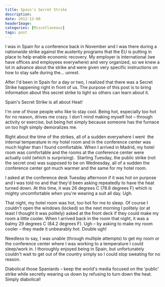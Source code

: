 ```yaml
---
title: Spain's Secret Strike
description: 
date: 2012-12-08
headerImage: 
categories: [Miscellaneous]
tags: post
---
```


I was in Spain for a conference back in November and I was there during a nationwide strike against the austerity programs that the EU is putting in place to help enable economic recovery. My employer is international (we have offices and employees everywhere) and very organized, so we knew a lot in advance about the strike and were given very specific instructions on how to stay safe during the… unrest.

After I'd been in Spain for a day or two, I realized that there was a Secret Strike happening right in front of us. The purpose of this post is to bring information about this secret strike to light so others can learn about it.

Spain's Secret Strike is all about Heat!

I'm one of those people who like to stay cool. Being hot, especially too hot for no reason, drives me crazy. I don't mind making myself hot – through activity or exercise, but being hot simply because someone has the furnace on too high simply demoralizes me.

Right about the time of the strikes, all of a sudden everywhere I went  the internal temperature in my hotel room and in the conference center was much higher than I found comfortable. When I arrived in Madrid, my hotel room was comfortable and the rooms at the conference center were actually cold (which is surprising).  Starting Tuesday, the public strike (not the secret one) was supposed to be on Wednesday, all of a sudden the conference center got much warmer and the same for my hotel room.

I asked at the conference desk Tuesday afternoon if it was hot on purpose and I was told no and that they'd been asking repeatedly to have the heat turned down. At this time, it was 26 degrees C (78.8 degrees F) which is mighty uncomfortable when you're wearing a suit all day. Ugh.

That night, my hotel room was hot, too hot for me to sleep. Of course I couldn't open the windows (locked) so the next morning I politely (or at least I thought it was politely) asked at the front deck if they could make my room a little cooler. When I arrived back in the room that night, it was a balmy 29 degrees C (84.2 degrees F). Ugh – by asking to make my room cooler – they made it unbearably hot. Double ugh!

Needless to say, I was unable (through multiple attempts) to get my room or the conference center where I was working to a temperature I could sleep/work in. I thoroughly enjoyed being in Spain, but unfortunately couldn't wait to get out of the country simply so I could stop sweating for no reason.

Diabolical those Spaniards – keep the world's media focused on the 'public' strike while secretly wearing us down by refusing to turn down the heat. Simply diabolical!